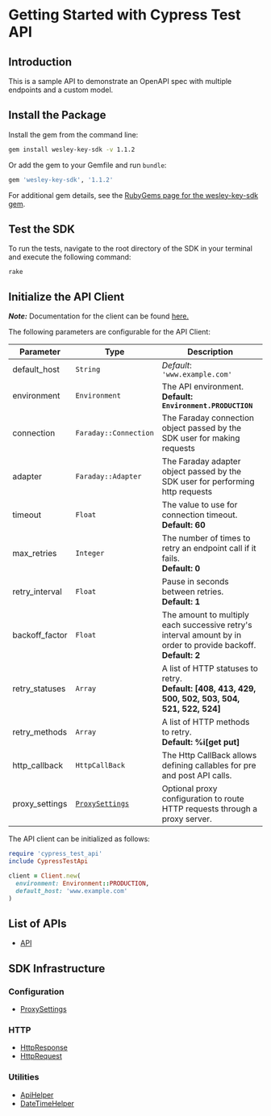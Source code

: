 
# Getting Started with Cypress Test API

## Introduction

This is a sample API to demonstrate an OpenAPI spec with multiple endpoints and a custom model.

## Install the Package

Install the gem from the command line:

```bash
gem install wesley-key-sdk -v 1.1.2
```

Or add the gem to your Gemfile and run `bundle`:

```ruby
gem 'wesley-key-sdk', '1.1.2'
```

For additional gem details, see the [RubyGems page for the wesley-key-sdk gem](https://rubygems.org/gems/wesley-key-sdk/versions/1.1.2).

## Test the SDK

To run the tests, navigate to the root directory of the SDK in your terminal and execute the following command:

```
rake
```

## Initialize the API Client

**_Note:_** Documentation for the client can be found [here.](https://www.github.com/ZahraN444/wesley-key-ruby-sdk/tree/1.1.2/doc/client.md)

The following parameters are configurable for the API Client:

| Parameter | Type | Description |
|  --- | --- | --- |
| default_host | `String` | *Default*: `'www.example.com'` |
| environment | `Environment` | The API environment. <br> **Default: `Environment.PRODUCTION`** |
| connection | `Faraday::Connection` | The Faraday connection object passed by the SDK user for making requests |
| adapter | `Faraday::Adapter` | The Faraday adapter object passed by the SDK user for performing http requests |
| timeout | `Float` | The value to use for connection timeout. <br> **Default: 60** |
| max_retries | `Integer` | The number of times to retry an endpoint call if it fails. <br> **Default: 0** |
| retry_interval | `Float` | Pause in seconds between retries. <br> **Default: 1** |
| backoff_factor | `Float` | The amount to multiply each successive retry's interval amount by in order to provide backoff. <br> **Default: 2** |
| retry_statuses | `Array` | A list of HTTP statuses to retry. <br> **Default: [408, 413, 429, 500, 502, 503, 504, 521, 522, 524]** |
| retry_methods | `Array` | A list of HTTP methods to retry. <br> **Default: %i[get put]** |
| http_callback | `HttpCallBack` | The Http CallBack allows defining callables for pre and post API calls. |
| proxy_settings | [`ProxySettings`](https://www.github.com/ZahraN444/wesley-key-ruby-sdk/tree/1.1.2/doc/proxy-settings.md) | Optional proxy configuration to route HTTP requests through a proxy server. |

The API client can be initialized as follows:

```ruby
require 'cypress_test_api'
include CypressTestApi

client = Client.new(
  environment: Environment::PRODUCTION,
  default_host: 'www.example.com'
)
```

## List of APIs

* [API](https://www.github.com/ZahraN444/wesley-key-ruby-sdk/tree/1.1.2/doc/controllers/api.md)

## SDK Infrastructure

### Configuration

* [ProxySettings](https://www.github.com/ZahraN444/wesley-key-ruby-sdk/tree/1.1.2/doc/proxy-settings.md)

### HTTP

* [HttpResponse](https://www.github.com/ZahraN444/wesley-key-ruby-sdk/tree/1.1.2/doc/http-response.md)
* [HttpRequest](https://www.github.com/ZahraN444/wesley-key-ruby-sdk/tree/1.1.2/doc/http-request.md)

### Utilities

* [ApiHelper](https://www.github.com/ZahraN444/wesley-key-ruby-sdk/tree/1.1.2/doc/api-helper.md)
* [DateTimeHelper](https://www.github.com/ZahraN444/wesley-key-ruby-sdk/tree/1.1.2/doc/date-time-helper.md)

